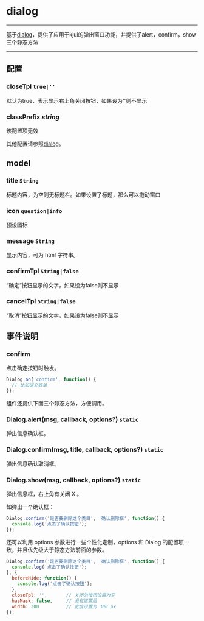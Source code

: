 # dialog

---

基于[dialog](http://aralejs.org/dialog/)，提供了应用于kjui的弹出窗口功能，并提供了alert，confirm，show三个静态方法

---


## 配置


### closeTpl `true|''`

默认为true，表示显示右上角关闭按钮，如果设为''则不显示

### classPrefix *string*

该配置项无效

其他配置请参照[dialog](http://aralejs.org/dialog/)。

## model

### title `String`

标题内容，为空则无标题栏。如果设置了标题，那么可以拖动窗口

### icon `question|info`

预设图标

### message `String`

显示内容，可为 html 字符串。

### confirmTpl `String|false`

“确定”按钮显示的文字，如果设为false则不显示

### cancelTpl `String|false`

“取消”按钮显示的文字，如果设为false则不显示


## 事件说明

### confirm

点击确定按钮时触发。

```js
Dialog.on('confirm', function() {
  // 比如提交表单
});
```

组件还提供下面三个静态方法，方便调用。

### Dialog.alert(msg, callback, options?) `static`

弹出信息确认框。

### Dialog.confirm(msg, title, callback, options?) `static`

弹出信息确认取消框。

### Dialog.show(msg, callback, options?) `static`

弹出信息框，右上角有关闭 X 。

如弹出一个确认框：

```js
Dialog.confirm('是否要删除这个类目', '确认删除框', function() {
  console.log('点击了确认按钮');
});
```

还可以利用 options 参数进行一些个性化定制，options 和 Dialog 的配置项一致，并且优先级大于静态方法前面的参数。

```js
Dialog.confirm('是否要删除这个类目', '确认删除框', function() {
  console.log('点击了确认按钮');
}, {
  beforeHide: function() {
    console.log('点击了确认按钮');
  },
  closeTpl: '',       // 关闭的按钮设置为空
  hasMask: false,     // 没有遮罩层
  width: 300          // 宽度设置为 300 px
});
```
